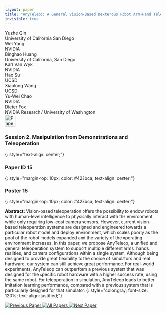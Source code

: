 ```yaml
---
layout: paper
title: "AnyTeleop: A General Vision-Based Dexterous Robot Arm-Hand Teleoperation System"
invisible: true
---
```

<div class="paper-authors">
<div class="paper-author-box">
    <div class="paper-author-name">Yuzhe Qin</div>
    <div class="paper-author-uni">University of California San Diego</div>
</div>
<div class="paper-author-box">
    <div class="paper-author-name">Wei Yang</div>
    <div class="paper-author-uni">NVIDIA</div>
</div>
<div class="paper-author-box">
    <div class="paper-author-name">Binghao Huang</div>
    <div class="paper-author-uni">University of California, San Diego</div>
</div>
<div class="paper-author-box">
    <div class="paper-author-name">Karl Van Wyk</div>
    <div class="paper-author-uni">NVIDIA</div>
</div>
<div class="paper-author-box">
    <div class="paper-author-name">Hao Su</div>
    <div class="paper-author-uni">UCSD</div>
</div>
<div class="paper-author-box">
    <div class="paper-author-name">Xiaolong Wang</div>
    <div class="paper-author-uni">UCSD</div>
</div>
<div class="paper-author-box">
    <div class="paper-author-name">Yu-Wei Chao</div>
    <div class="paper-author-uni">NVIDIA</div>
</div>
<div class="paper-author-box">
    <div class="paper-author-name">Dieter Fox</div>
    <div class="paper-author-uni">NVIDIA Research / University of Washington</div>
</div>

</div><div class="paper-pdf">
<div> <a href="http://www.roboticsproceedings.org/rss19/p015.pdf"><img src="{{ site.baseurl }}/images/paper_link.png" alt="Paper Website" width = "33"  height = "40"/></a> </div>
</div>

### Session 2. Manipulation from Demonstrations and Teleoperation
{: style="text-align: center;"}

### Paper ID 15
{: style="margin-top: 10px; color: #428bca; text-align: center;"}

### Poster 15
{: style="margin-top: 10px; color: #428bca; text-align: center;"}

<b style="color: black;">Abstract: </b>Vision-based teleoperation offers the possibility to endow robots with human-level intelligence to physically interact with the environment, while only requiring low-cost camera sensors. However, current vision-based teleoperation systems are designed and engineered towards a particular robot model and deploy environment, which scales poorly as the pool of the robot models expanded and the variety of the operating environment increases. In this paper, we propose AnyTeleop, a unified and general teleoperation system to support multiple different arms, hands, realities, and camera configurations within a single system. Although being designed to provide great flexibility to the choice of simulators and real hardware, our system can still achieve great performance. For real-world experiments, AnyTeleop
can outperform a previous system that was designed for the specific robot hardware with a higher success rate, using the same robot. For teleoperation in simulation, AnyTeleop leads to better imitation learning performance, compared with a previous system that is particularly designed for that simulator.
{: style="color:gray; font-size: 120%; text-align: justified;"}


<div class="paper-menu">
<a href="{{ site.baseurl }}/program/papers/014/"> <img src="{{ site.baseurl }}/images/previous_paper_icon.png" alt="Previous Paper" title="Previous Paper"/> </a>
<a href="{{ site.baseurl }}/program/papers"><img src="{{ site.baseurl }}/images/overview_icon.png" alt="All Papers" title="All Papers"/> </a>
<a href="{{ site.baseurl }}/program/papers/016/"> <img src="{{ site.baseurl }}/images/next_paper_icon.png" alt="Next Paper" title="Next Paper"/> </a>

</div>
